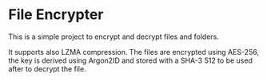 # File Encrypter

This is a simple project to encrypt and decrypt files and folders.

It supports also LZMA compression. The files are encrypted using AES-256, the key is derived using Argon2ID and stored with a SHA-3 512 to be used after to decrypt the file.